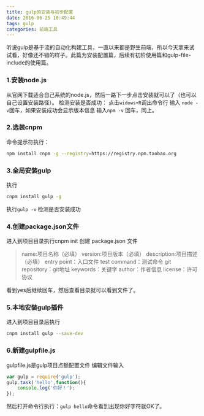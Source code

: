 ```yaml
---
title: gulp的安装与初步配置
date: 2016-06-25 10:49:44
tags: gulp
categories: 前端工具
---
```

听说gulp是基于流的自动化构建工具，一直以来都是野生前端，所以今天拿来试试看，好像还不错的样子。此篇为安装配置篇，后续有初阶使用篇和gulp-file-include的使用篇。
<!-- more -->

### 1.安装node.js
从官网下载适合自己系统的node.js，然后一路下一步点击安装就可以了（也可以自己设置安装路径）。
    检测安装是否成功：
    点击`widows+R`调出命令行
    输入 `node -v`回车，如果安装成功会显示版本信息
    输入`npm -v` 回车，同上。
### 2.选装cnpm
命令提示符执行：
``` bash
npm install cnpm -g --registry=https://registry.npm.taobao.org
```
### 3.全局安装gulp
执行
``` bash
cnpm install gulp -g
```
执行`gulp -v` 检测是否安装成功
### 4.创建package.json文件
进入到项目目录执行cnpm init 创建 package.json 文件
>name:项目名称（必填）
version:项目版本（必填）
description:项目描述（必填）
entry point：入口文件
test command：测试命令
git repository：git地址
keywords：关键字
author：作者信息
license：许可协议

看到yes后继续回车，然后查看目录就可以看到文件了。
### 5.本地安装gulp插件
进入到项目目录后执行
``` bash
cnpm install gulp --save-dev
```
### 6.新建gulpfile.js
gulpfile.js是gulp项目点额配置文件
编辑文件输入
``` javascript
var gulp = require('gulp');
gulp.task('hello',function(){
    console.log('你好！');
});
```
然后打开命令行执行：`gulp hello`命令看到出现你好字符就OK了。











    